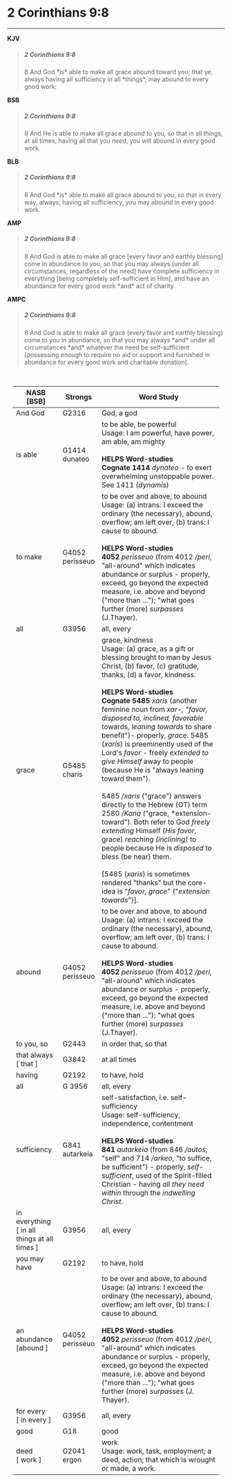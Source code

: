 # 2 Corinthians 9:8
---

**KJV**
> <h5>2 Corinthians 9:8</h5>
> 8 And God *is* able to make all grace abound toward you; that ye, always having all sufficiency in all *things*, may abound to every good work:

**BSB**
> <h5>2 Corinthians 9:8</h5>
> 8 And He is able to make all grace abound to you, so that in all things, at all times, having all that you need, you will abound in every good work.

**BLB**
> <h5>2 Corinthians 9:8</h5>
> 8 And God *is* able to make all grace abound to you, so that in every way, always, having all sufficiency, you may abound in every good work.

**AMP**
> <h5>2 Corinthians 9:8</h5>
> 8 And God is able to make all grace [every favor and earthly blessing] come in abundance to you, so that you may always [under all circumstances, regardless of the need] have complete sufficiency in everything [being completely self-sufficient in Him], and have an abundance for every good work *and* act of charity.

**AMPC**

> <h5>2 Corinthians 9:8</h5>
> 8 And God is able to make all grace (every favor and earthly blessing) come to you in abundance, so that you may always *and* under all circumstances *and* whatever the need be self-sufficient [possessing enough to require no aid or support and furnished in abundance for every good work and charitable donation].

<br>

<div style="margin-left: auto;
                  margin-right: auto;
                  width: 95%">


|      NASB <br> [BSB]       |      Strongs     |  Word Study         |
| --------------- | -------------------| ----------------------- |
| And God | G2316 | God, a god |
| is able | G1414 <br> dunateo | to be able, be powerful <br> Usage: I am powerful, have power, am able, am mighty <br><br> **HELPS Word-studies** <br> **Cognate 1414** *dynateo* - to exert overwhelming unstoppable power.  See 1411 (*dynamis*)|
| to make | G4052 <br> perisseuo | to be over and above, to abound <br> Usage: (a) intrans: I exceed the ordinary (the necessary), abound, overflow; am left over, (b) trans: I cause to abound. <br><br> **HELPS Word-studies** <br> **4052** *perisseuo* (from 4012 */peri*, "all-around" which indicates abundance or surplus - properly, exceed, go beyond the expected measure, i.e. above and beyond ("more than ..."); "what goes further (more) *surpasses* (J.Thayer). |
| all | G3956| all, every |
| grace | G5485 <br> charis | grace, kindness <br> Usage: (a) grace, as a gift or blessing brought to man by Jesus Christ, (b) favor, (c) gratitude, thanks, (d) a favor, kindness. <br><br> **HELPS Word-studies** <br> **Cognate 5485** *xaris* (another feminine noun from *xar-, "favor, disposed to, inclined, favorable* towards, *leaning towards* to share benefit")- properly, *grace*. 5485 (*xaris*) is preeminently used of the Lord's *favor* - freely *extended to give Himself* away to people (because He is "always leaning toward them"). <br><br> 5485 */xaris* ("grace") answers directly to the Hebrew (OT) term 2580 */Kana* ("grace, *extension-toward"). Both refer to God *freely extending* Himself (*His favor*, grace) *reaching (inclining)* to people because He is *disposed* to bless (be near) them. <br><br> [5485 (*xaris*) is sometimes rendered "thanks" but the core-idea is "*favor, grace*" ("*extension towards*")]. |
| abound | G4052 <br> perisseuo | to be over and above, to abound <br> Usage: (a) intrans: I exceed the ordinary (the necessary), abound, overflow; am left over, (b) trans: I cause to abound. <br><br> **HELPS Word-studies** <br> **4052** *perisseuo* (from 4012 */peri*, "all-around" which indicates abundance or surplus - properly, exceed, go beyond the expected measure, i.e. above and beyond ("more than ..."); "what goes further (more) *surpasses* (J.Thayer). |
| to you, so | G2443 | in order that, so that |
| that always <br> [ that ] | G3842 | at all times |
| having | G2192 | to have, hold |
| all | G 3956 | all, every |
| sufficiency | G841 <br> autarkeia | self-satisfaction, i.e. self-sufficiency <br> Usage: self-sufficiency, independence, contentment <br><br> **HELPS Word-studies** <br> **841** *autarkeia* (from 846 */autos*, "self" and 714 */arkeo*, "to suffice, be sufficient") - properly, *self-sufficient*, used of the Spirit-filled Christian - having *all they need within* through the *indwelling Christ*. |
| in everything <br> [ in all things at all times ] | G3956 | all, every |
| you may have | G2192 | to have, hold |
| an abundance <br> [abound ] | G4052 <br> perisseuo | to be over and above, to abound <br> Usage: (a) intrans: I exceed the ordinary (the necessary), abound, overflow; am left over, (b) trans: I cause to abound. <br><br> **HELPS Word-studies** <br> **4052** *perisseuo* (from 4012 */peri*, "all-around" which indicates abundance or surplus - properly, exceed, go beyond the expected measure, i.e. above and beyond ("more than ..."); "what goes further (more) *surpasses* (J. Thayer). |
| for every <br> [ in every ] | G3956 | all, every |
| good | G18 | good |
| deed <br> [ work ] | G2041 <br> ergon | work <br> Usage: work, task, employment; a deed, action; that which is wrought or made, a work. |
</div>